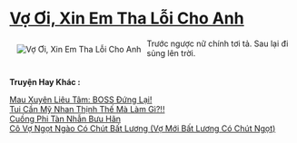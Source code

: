 <a href="https://utruyen.com/vo-oi-xin-em-tha-loi-cho-anh/24943/" title="Vợ Ơi, Xin Em Tha Lỗi Cho Anh"><h1>Vợ Ơi, Xin Em Tha Lỗi Cho Anh</h1></a><div style="display:table"><img align="right" style="float: left; padding: 10px;" src="https://utruyen.com/images/story/200x260/vo-oi-xin-em-tha-loi-cho-anh.jpg" alt="Vợ Ơi, Xin Em Tha Lỗi Cho Anh">Trước ngược nữ chính tơi tả. Sau lại đi sủng lên trời.</div><p><br><b>Truyện Hay Khác :</b></p><a href="https://utruyen.com/mau-xuyen-lieu-tam-boss-dung-lai/19117/" alt="Mau Xuyên Liêu Tâm: BOSS Đứng Lại!">Mau Xuyên Liêu Tâm: BOSS Đứng Lại!</a><br/><a href="https://github.com/quanluxury/dammy/tree/master/truyenhay/21821/" alt="Tui Cần Mỹ Nhan Thịnh Thế Mà Làm Gì?!!">Tui Cần Mỹ Nhan Thịnh Thế Mà Làm Gì?!!</a><br/><a href="https://github.com/quanluxury/ngontinhhot/tree/master/truyenhay/18286/" alt="Cuồng Phi Tàn Nhẫn Bưu Hãn">Cuồng Phi Tàn Nhẫn Bưu Hãn</a><br/><a href="https://truyenhot2019.blogspot.com/2019/12/co-vo-ngot-ngao-co-chut-bat-luong-vo-moi-bat-luong-co-chut-ngot.html" alt="Cô Vợ Ngọt Ngào Có Chút Bất Lương (Vợ Mới Bất Lương Có Chút Ngọt)">Cô Vợ Ngọt Ngào Có Chút Bất Lương (Vợ Mới Bất Lương Có Chút Ngọt)</a><br/>